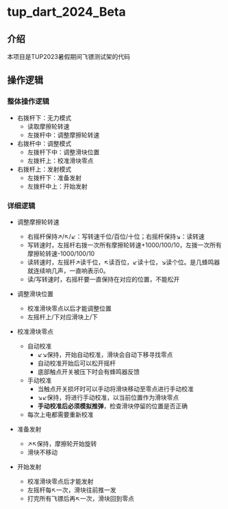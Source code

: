 # tup_dart_2024_Beta

## 介绍
本项目是TUP2023暑假期间飞镖测试架的代码

## 操作逻辑

### 整体操作逻辑

- 右拨杆下：无力模式
    - 读取摩擦轮转速
    - 左拨杆中：调整摩擦轮转速
- 右拨杆中：调整模式
    - 左拨杆下中：调整滑块位置
    - 左拨杆上：校准滑块零点
- 右拨杆上：发射模式
    - 左拨杆下：准备发射
    - 左拨杆中上：开始发射

### 详细逻辑

- 调整摩擦轮转速
  - 右摇杆保持↗/↖/↙：写转速千位/百位/十位；右摇杆保持↘：读转速
  - 写转速时，左摇杆右拨一次所有摩擦轮转速+1000/100/10，左拨一次所有摩擦轮转速-1000/100/10
  - 读转速时，左摇杆↗读千位，↖读百位，↙读十位，↘读个位。是几蜂鸣器就连续响几声，一直响表示0。
  - 读/写转速时，右摇杆要一直保持在对应的位置，不能松开
- 调整滑块位置
  - 校准滑块零点以后才能调整位置
  - 左摇杆上/下对应滑块上/下
- 校准滑块零点
  - 自动校准
    - ↙↘保持，开始自动校准，滑块会自动下移寻找零点
    - 自动校准开始后可以松开摇杆
    - 底部触点开关被压下时会有蜂鸣器反馈
  - 手动校准
    - 当触点开关损坏时可以手动将滑块移动至零点进行手动校准
    - ↘↙保持，将进行手动校准，以当前位置作为滑块零点
    - **手动校准后必须模拟推弹**，检查滑块停留的位置是否正确
  - 每次上电都需要重新校准
  
- 准备发射
  - ↗↖保持，摩擦轮开始旋转
  - 滑块不移动
- 开始发射
  - 校准滑块零点后才能发射
  - 左摇杆每↖一次，滑块往前推一发
  - 打完所有飞镖后再↖一次，滑块回到零点
